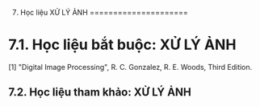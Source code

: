 7. Học liệu XỬ LÝ ẢNH
=====================

7.1. Học liệu bắt buộc: XỬ LÝ ẢNH
=================================

\[1\] "Digital Image Processing", R. C. Gonzalez, R. E. Woods, Third
Edition.

 7.2. Học liệu tham khảo: XỬ LÝ ẢNH
----------------------------------

